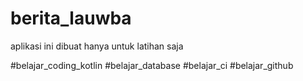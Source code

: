 # berita_lauwba

aplikasi ini dibuat hanya untuk latihan saja



#belajar_coding_kotlin
#belajar_database
#belajar_ci
#belajar_github
